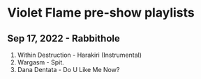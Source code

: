 # Violet Flame pre-show playlists

## Sep 17, 2022 - Rabbithole

1. Within Destruction - Harakiri (Instrumental)
2. Wargasm - Spit.
3. Dana Dentata - Do U Like Me Now?
